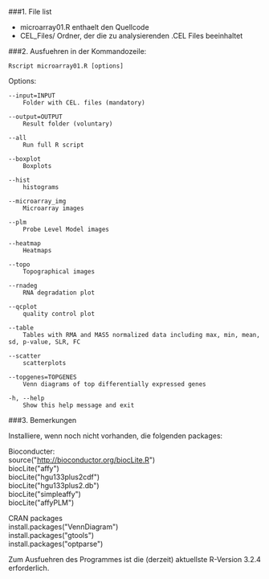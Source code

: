 
###1. File list

* microarray01.R   enthaelt den Quellcode
* CEL_Files/   Ordner, der die zu analysierenden .CEL Files beeinhaltet

###2. Ausfuehren in der Kommandozeile:  

    Rscript microarray01.R [options] 


Options:

	--input=INPUT
		Folder with CEL. files (mandatory)

	--output=OUTPUT
		Result folder (voluntary)

	--all
		Run full R script

	--boxplot
		Boxplots

	--hist
		histograms

	--microarray_img
		Microarray images

	--plm
		Probe Level Model images

	--heatmap
		Heatmaps

	--topo
		Topographical images

	--rnadeg
		RNA degradation plot

	--qcplot
		quality control plot

	--table
		Tables with RMA and MAS5 normalized data including max, min, mean, sd, p-value, SLR, FC

	--scatter
		scatterplots

	--topgenes=TOPGENES
		Venn diagrams of top differentially expressed genes

	-h, --help
		Show this help message and exit



###3. Bemerkungen

Installiere, wenn noch nicht vorhanden, die folgenden packages:

Bioconducter:  
source("http://bioconductor.org/biocLite.R")  
biocLite("affy")  
biocLite("hgu133plus2cdf")  
biocLite("hgu133plus2.db")  
biocLite("simpleaffy")  
biocLite("affyPLM")  

CRAN packages  
install.packages("VennDiagram")  
install.packages("gtools")  
install.packages("optparse")  


Zum Ausfuehren des Programmes ist die (derzeit) aktuellste R-Version 3.2.4 erforderlich.


